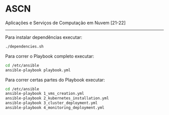 # ASCN
Aplicações e Serviços de Computação em Nuvem [21-22]

<hr>

Para instalar dependências executar:

```bash
./dependencies.sh
```

Para correr o Playbook completo executar:

```bash
cd /etc/ansible
ansible-playbook playbook.yml
```

Para correr certas partes do Playbook executar:

```bash
cd /etc/ansible
ansible-playbook 1_vms_creation.yml
ansible-playbook 2_kubernetes_installation.yml
ansible-playbook 3_cluster_deployment.yml
ansible-playbook 4_monitoring_deployment.yml
```
